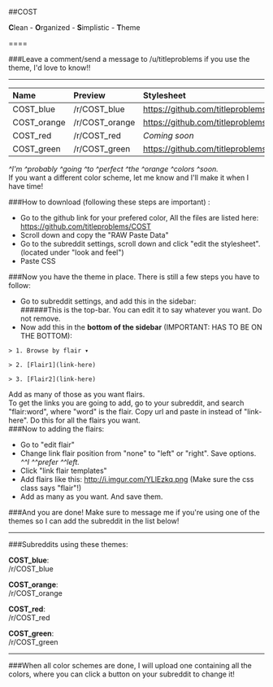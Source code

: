 ##COST  

**C**lean - **O**rganized - **S**implistic - **T**heme  

====
  
###Leave a comment/send a message to /u/titleproblems if you use the theme, I'd love to know!!  
  
*****  
  
| Name   | Preview   | Stylesheet     | Image preview |
|:-----------|:------------|:-------------|:-------------|
|COST_blue|/r/COST_blue| https://github.com/titleproblems/COST/blob/master/COST_blue.css | http://i.imgur.com/LkSGecc.png |
|COST_orange  |/r/COST_orange| https://github.com/titleproblems/COST/blob/master/COST_orange.css | http://i.imgur.com/OsFZnz5.png |
|COST_red       |/r/COST_red|*Coming soon*  | *Coming soon* |
|COST_green|/r/COST_green| https://github.com/titleproblems/COST/blob/master/COST_green.css | *Coming soon* |
  
*^I'm ^probably ^going ^to ^perfect ^the ^orange ^colors ^soon.*  
If you want a different color scheme, let me know and I'll make it when I have time!
  
###How to download (following these steps are important) :  
* Go to the github link for your prefered color, All the files are listed here: https://github.com/titleproblems/COST
* Scroll down and copy the "RAW Paste Data"
* Go to the subreddit settings, scroll down and click "edit the stylesheet". (located under "look and feel")  
* Paste CSS  
  
###Now you have the theme in place. There is still a few steps you have to follow:  
* Go to subreddit settings, and add this in the sidebar:  
    ######This is the top-bar. You can edit it to say whatever you want. Do not remove.  
* Now add this in the **bottom of the sidebar** (IMPORTANT: HAS TO BE ON THE BOTTOM):  



`> 1. Browse by flair ▾  `


`> 2. [Flair1](link-here) ` 


`> 3. [Flair2](link-here)`  

Add as many of those as you want flairs.  
To get the links you are going to add, go to your subreddit, and search "flair:word", where "word" is the flair. Copy url and paste in instead of "link-here". Do this for all the flairs you want.  
###Now to adding the flairs:  
* Go to "edit flair"
* Change link flair position from "none" to "left" or "right". Save options. *^^I ^^prefer ^^left.*
* Click "link flair templates"  
* Add flairs like this: http://i.imgur.com/YLlEzkq.png (Make sure the css class says "flair"!)  
* Add as many as you want. And save them.  
  
###And you are done! Make sure to message me if you're using one of the themes so I can add the subreddit in the list below!  
  
*****  
  
###Subreddits using these themes:  
  
**COST_blue**:  
/r/COST_blue  
  
**COST_orange**:  
/r/COST_orange  
  
**COST_red**:  
/r/COST_red  
  
**COST_green**:  
/r/COST_green  
  
*****  
  
###When all color schemes are done, I will upload one containing all the colors, where you can click a button on your subreddit to change it!
